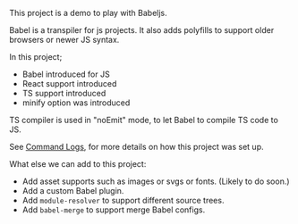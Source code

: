 This project is a demo to play with Babeljs.

Babel is a transpiler for js projects. It also adds polyfills to support older browsers or newer JS syntax.

In this project;
- Babel introduced for JS
- React support introduced
- TS support introduced
- minify option was introduced

TS compiler is used in "noEmit" mode, to let Babel to compile TS code to JS.

See [Command Logs](./COMMAND_LOGS.md), for more details on how this project was set up.

What else we can add to this project:
- Add asset supports such as images or svgs or fonts. (Likely to do soon.)
- Add a custom Babel plugin.
- Add `module-resolver` to support different source trees.
- Add `babel-merge` to support merge Babel configs.
